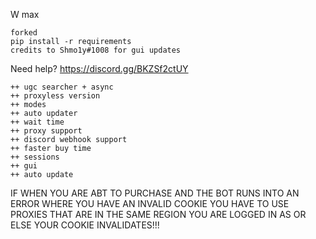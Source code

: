 W max

```
forked
pip install -r requirements
credits to Shmo1y#1008 for gui updates
```

Need help? https://discord.gg/BKZSf2ctUY


```
++ ugc searcher + async
++ proxyless version
++ modes
++ auto updater
++ wait time
++ proxy support
++ discord webhook support
++ faster buy time
++ sessions
++ gui
++ auto update
```

IF WHEN YOU ARE ABT TO PURCHASE AND THE BOT RUNS INTO AN ERROR WHERE YOU HAVE AN INVALID COOKIE YOU HAVE TO USE PROXIES THAT ARE IN THE SAME REGION YOU ARE LOGGED IN AS OR ELSE YOUR COOKIE INVALIDATES!!!
